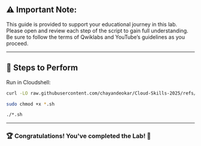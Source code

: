 ## ⚠️ **Important Note:**
This guide is provided to support your educational journey in this lab. Please open and review each step of the script to gain full understanding. Be sure to follow the terms of Qwiklabs and YouTube’s guidelines as you proceed.

---

## 🚀 Steps to Perform

Run in Cloudshell:  

```bash
curl -LO raw.githubusercontent.com/chayandeokar/Cloud-Skills-2025/refs/heads/master/script%20file/GSP097.sh

sudo chmod +x *.sh

./*.sh
```
---

### 🏆 Congratulations! You've completed the Lab! 🎉

